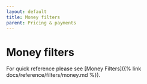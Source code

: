 ```yaml
---
layout: default
title: Money filters
parent: Pricing & payments
---
```


# Money filters

For quick reference please see [Money Filters]({% link docs/reference/filters/money.md %}).
